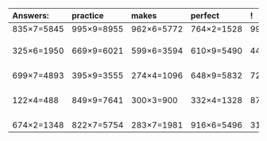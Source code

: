 | Answers: | practice | makes | perfect | ! |
| :--- | :--- | :--- | :--- | :--- |
| 835×7=5845 | 995×9=8955 | 962×6=5772 | 764×2=1528 | 998×9=8982 | 
|   |   |   |   |   | 
|   |   |   |   |   | 
|   |   |   |   |   | 
| 325×6=1950 | 669×9=6021 | 599×6=3594 | 610×9=5490 | 443×4=1772 | 
|   |   |   |   |   | 
|   |   |   |   |   | 
|   |   |   |   |   | 
|   |   |   |   |   | 
| 699×7=4893 | 395×9=3555 | 274×4=1096 | 648×9=5832 | 725×3=2175 | 
|   |   |   |   |   | 
|   |   |   |   |   | 
|   |   |   |   |   | 
|   |   |   |   |   | 
| 122×4=488 | 849×9=7641 | 300×3=900 | 332×4=1328 | 870×8=6960 | 
|   |   |   |   |   | 
|   |   |   |   |   | 
|   |   |   |   |   | 
|   |   |   |   |   | 
| 674×2=1348 | 822×7=5754 | 283×7=1981 | 916×6=5496 | 310×2=620 | 
